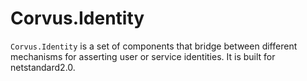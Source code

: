 # Corvus.Identity

`Corvus.Identity` is a set of components that bridge between different mechanisms for asserting user or service identities. It is built for netstandard2.0.

